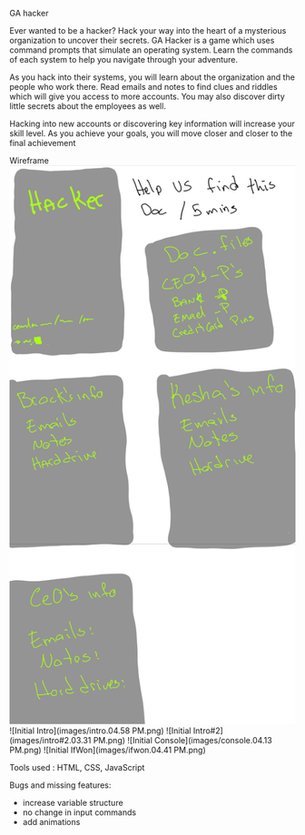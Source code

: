 GA hacker

Ever wanted to be a hacker? Hack your way into the heart of a mysterious organization to uncover their secrets. GA Hacker is a game which uses command prompts that simulate an operating system. Learn the commands of each system to help you navigate through your adventure.

As you hack into their systems, you will learn about the organization and the people who work there. Read emails and notes to find clues and riddles which will give you access to more accounts. You may also discover dirty little secrets about the employees as well.

Hacking into new accounts or discovering key information will increase your skill level. As you achieve your goals, you will move closer and closer to the final achievement

Wireframe
![Initial Idea](images/OriginalIdea.png)
![Initial Intro](images/intro.04.58 PM.png)
![Initial Intro#2](images/intro#2.03.31 PM.png)
![Initial Console](images/console.04.13 PM.png)
![Initial IfWon](images/ifwon.04.41 PM.png)


Tools used : HTML, CSS, JavaScript

Bugs and missing features:
  - increase variable structure
  - no change in input commands
  - add animations
 
